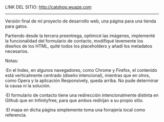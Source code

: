 LINK DEL SITIO: http://catshop.wuaze.com
_________________

Versión final de mi proyecto de desarrollo web, una página para una tienda para gatos.

Partiendo desde la tercera preentrega, optimicé las imágenes, implementé la funcionalidad del formulario de contacto, modifiqué levemente los diseños de los HTML, quité todos los placeholders y añadí los metadatos necesarios.


Notas:

·En el Index, en algunos navegadores, como Chrome y Firefox, el contenido está verticalmente centrado (diseño intencional), mientras que en otros, como Opera y la aplicación Responsively, queda arriba. No pude determinar la causa ni la solución.

·El formulario de contacto tiene una redirección intencionalmente distinta en Github que en Infinityfree, para que ambos redirijan a su propio sitio.

·El mapa en dicha página simplemente toma una forrajería local como referencia.
